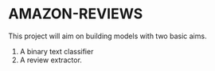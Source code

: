 # AMAZON-REVIEWS
This project will aim on building models with two basic aims.
1. A binary text classifier
2. A review extractor.
